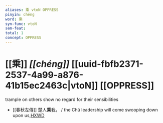 ```yaml
---
aliases: 乘 vtoN OPPRESS
pinyin: chéng
word: 乘
syn-func: vtoN
sem-feat: 
total: 1
concept: OPPRESS 
---
```

# [[乘]] *[[chéng]]*  [[uuid-fbfb2371-2537-4a99-a876-41b15ec2463c|vtoN]] [[OPPRESS]]
trample on others show no regard for their sensibilities
 - [[春秋左傳]] 楚人**乘**我， / the Chǔ leadership will come swooping down upon us,[HXWD](https://hxwd.org/textview.html?location=KR1e0001_tls_007-236a.43)